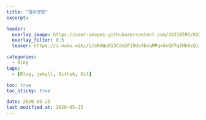 ```yaml
---
title: "엘리멘탈"
excerpt:

header:
  overlay_image: https://user-images.githubusercontent.com/42318591/83342661-f145e680-a32c-11ea-821a-2a565c52325d.png
  overlay_filter: 0.5
  teaser: https://i.namu.wiki/i/aRAQu813Cdn2FJ5Uo3bxqMPqxGnQX7qSHbGsQiiKBbzruZKKKXOjBmVQuietbkSvq54sGhe7RFKa16HqIsLyFQ.webp

categories:
  - Blog
tags:
  - [Blog, jekyll, Github, Git]

toc: true
toc_sticky: true

date: 2020-05-25
last_modified_at: 2020-05-25
---
```

